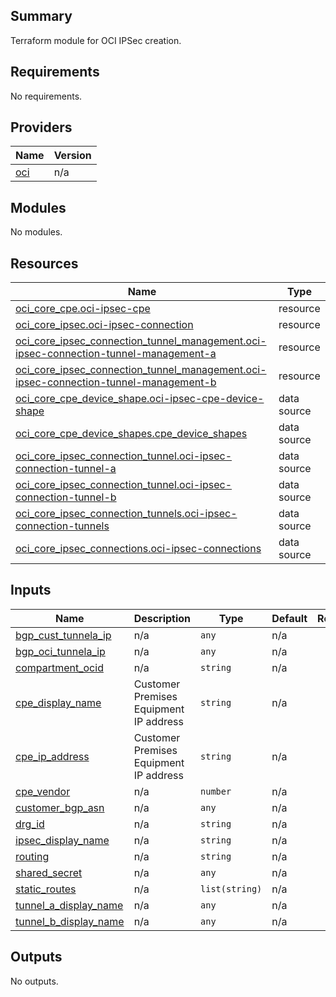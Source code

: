 ## Summary

Terraform module for OCI IPSec creation.

<!-- BEGIN_TF_DOCS -->
## Requirements

No requirements.

## Providers

| Name | Version |
|------|---------|
| <a name="provider_oci"></a> [oci](#provider\_oci) | n/a |

## Modules

No modules.

## Resources

| Name | Type |
|------|------|
| [oci_core_cpe.oci-ipsec-cpe](https://registry.terraform.io/providers/oracle/oci/latest/docs/resources/core_cpe) | resource |
| [oci_core_ipsec.oci-ipsec-connection](https://registry.terraform.io/providers/oracle/oci/latest/docs/resources/core_ipsec) | resource |
| [oci_core_ipsec_connection_tunnel_management.oci-ipsec-connection-tunnel-management-a](https://registry.terraform.io/providers/oracle/oci/latest/docs/resources/core_ipsec_connection_tunnel_management) | resource |
| [oci_core_ipsec_connection_tunnel_management.oci-ipsec-connection-tunnel-management-b](https://registry.terraform.io/providers/oracle/oci/latest/docs/resources/core_ipsec_connection_tunnel_management) | resource |
| [oci_core_cpe_device_shape.oci-ipsec-cpe-device-shape](https://registry.terraform.io/providers/oracle/oci/latest/docs/data-sources/core_cpe_device_shape) | data source |
| [oci_core_cpe_device_shapes.cpe_device_shapes](https://registry.terraform.io/providers/oracle/oci/latest/docs/data-sources/core_cpe_device_shapes) | data source |
| [oci_core_ipsec_connection_tunnel.oci-ipsec-connection-tunnel-a](https://registry.terraform.io/providers/oracle/oci/latest/docs/data-sources/core_ipsec_connection_tunnel) | data source |
| [oci_core_ipsec_connection_tunnel.oci-ipsec-connection-tunnel-b](https://registry.terraform.io/providers/oracle/oci/latest/docs/data-sources/core_ipsec_connection_tunnel) | data source |
| [oci_core_ipsec_connection_tunnels.oci-ipsec-connection-tunnels](https://registry.terraform.io/providers/oracle/oci/latest/docs/data-sources/core_ipsec_connection_tunnels) | data source |
| [oci_core_ipsec_connections.oci-ipsec-connections](https://registry.terraform.io/providers/oracle/oci/latest/docs/data-sources/core_ipsec_connections) | data source |

## Inputs

| Name | Description | Type | Default | Required |
|------|-------------|------|---------|:--------:|
| <a name="input_bgp_cust_tunnela_ip"></a> [bgp\_cust\_tunnela\_ip](#input\_bgp\_cust\_tunnela\_ip) | n/a | `any` | n/a | yes |
| <a name="input_bgp_oci_tunnela_ip"></a> [bgp\_oci\_tunnela\_ip](#input\_bgp\_oci\_tunnela\_ip) | n/a | `any` | n/a | yes |
| <a name="input_compartment_ocid"></a> [compartment\_ocid](#input\_compartment\_ocid) | n/a | `string` | n/a | yes |
| <a name="input_cpe_display_name"></a> [cpe\_display\_name](#input\_cpe\_display\_name) | Customer Premises Equipment IP address | `string` | n/a | yes |
| <a name="input_cpe_ip_address"></a> [cpe\_ip\_address](#input\_cpe\_ip\_address) | Customer Premises Equipment IP address | `string` | n/a | yes |
| <a name="input_cpe_vendor"></a> [cpe\_vendor](#input\_cpe\_vendor) | n/a | `number` | n/a | yes |
| <a name="input_customer_bgp_asn"></a> [customer\_bgp\_asn](#input\_customer\_bgp\_asn) | n/a | `any` | n/a | yes |
| <a name="input_drg_id"></a> [drg\_id](#input\_drg\_id) | n/a | `string` | n/a | yes |
| <a name="input_ipsec_display_name"></a> [ipsec\_display\_name](#input\_ipsec\_display\_name) | n/a | `string` | n/a | yes |
| <a name="input_routing"></a> [routing](#input\_routing) | n/a | `string` | n/a | yes |
| <a name="input_shared_secret"></a> [shared\_secret](#input\_shared\_secret) | n/a | `any` | n/a | yes |
| <a name="input_static_routes"></a> [static\_routes](#input\_static\_routes) | n/a | `list(string)` | n/a | yes |
| <a name="input_tunnel_a_display_name"></a> [tunnel\_a\_display\_name](#input\_tunnel\_a\_display\_name) | n/a | `any` | n/a | yes |
| <a name="input_tunnel_b_display_name"></a> [tunnel\_b\_display\_name](#input\_tunnel\_b\_display\_name) | n/a | `any` | n/a | yes |

## Outputs

No outputs.
<!-- END_TF_DOCS -->    
